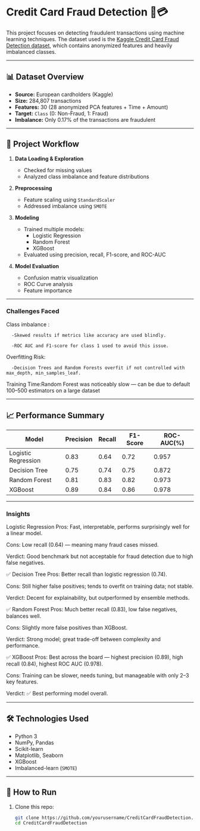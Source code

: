 # Credit Card Fraud Detection 🚨💳

This project focuses on detecting fraudulent transactions using machine learning techniques. The dataset used is the [Kaggle Credit Card Fraud Detection dataset](https://www.kaggle.com/mlg-ulb/creditcardfraud), which contains anonymized features and heavily imbalanced classes.

---

## 📊 Dataset Overview

- **Source:** European cardholders (Kaggle)
- **Size:** 284,807 transactions
- **Features:** 30 (28 anonymized PCA features + Time + Amount)
- **Target:** `Class` (0: Non-Fraud, 1: Fraud)
- **Imbalance:** Only 0.17% of the transactions are fraudulent

---

## 🚀 Project Workflow

1. **Data Loading & Exploration**
   - Checked for missing values
   - Analyzed class imbalance and feature distributions

2. **Preprocessing**
   - Feature scaling using `StandardScaler`
   - Addressed imbalance using `SMOTE`

3. **Modeling**
   - Trained multiple models:
     - Logistic Regression
     - Random Forest
     - XGBoost
   - Evaluated using precision, recall, F1-score, and ROC-AUC

4. **Model Evaluation**
   - Confusion matrix visualization
   - ROC Curve analysis
   - Feature importance

---

### Challenges Faced 
Class imbalance :

      -Skewed results if metrics like accuracy are used blindly.

      -ROC AUC and F1-score for class 1 used to avoid this issue.

Overfitting Risk:

      -Decision Trees and Random Forests overfit if not controlled with max_depth, min_samples_leaf.

Training Time:Random Forest was noticeably slow — can be due to default 100–500 estimators on a large dataset

---

## 📈 Performance Summary

| Model              | Precision | Recall | F1-Score | ROC-AUC(%) |
|-------------------|-----------|--------|----------|---------|
| Logistic Regression | 0.83       | 0.64      | 0.72        | 0.957     |
|Decision Tree        | 0.75         | 0.74       | 0.75       |0.872      |
| Random Forest       | 0.81       | 0.83      | 0.82      | 0.973      |
| XGBoost             | 0.89     | 0.84     | 0.86      | 0.978      |

---

### Insights

Logistic Regression
Pros: Fast, interpretable, performs surprisingly well for a linear model.

Cons: Low recall (0.64) — meaning many fraud cases missed.

Verdict: Good benchmark but not acceptable for fraud detection due to high false negatives.

✅ Decision Tree
Pros: Better recall than logistic regression (0.74).

Cons: Still higher false positives; tends to overfit on training data; not stable.

Verdict: Decent for explainability, but outperformed by ensemble methods.

✅ Random Forest
Pros: Much better recall (0.83), low false negatives, balances well.

Cons: Slightly more false positives than XGBoost.

Verdict: Strong model; great trade-off between complexity and performance.

✅ XGBoost
Pros: Best across the board — highest precision (0.89), high recall (0.84), highest ROC AUC (0.978).

Cons: Training can be slower, needs tuning, but manageable with only 2–3 key features.

Verdict: ✅ Best performing model overall.

---

## 🛠 Technologies Used

- Python 3
- NumPy, Pandas
- Scikit-learn
- Matplotlib, Seaborn
- XGBoost
- Imbalanced-learn (`SMOTE`)

---

## 📌 How to Run

1. Clone this repo:
   ```bash
   git clone https://github.com/yourusername/CreditCardFraudDetection.git
   cd CreditCardFraudDetection
